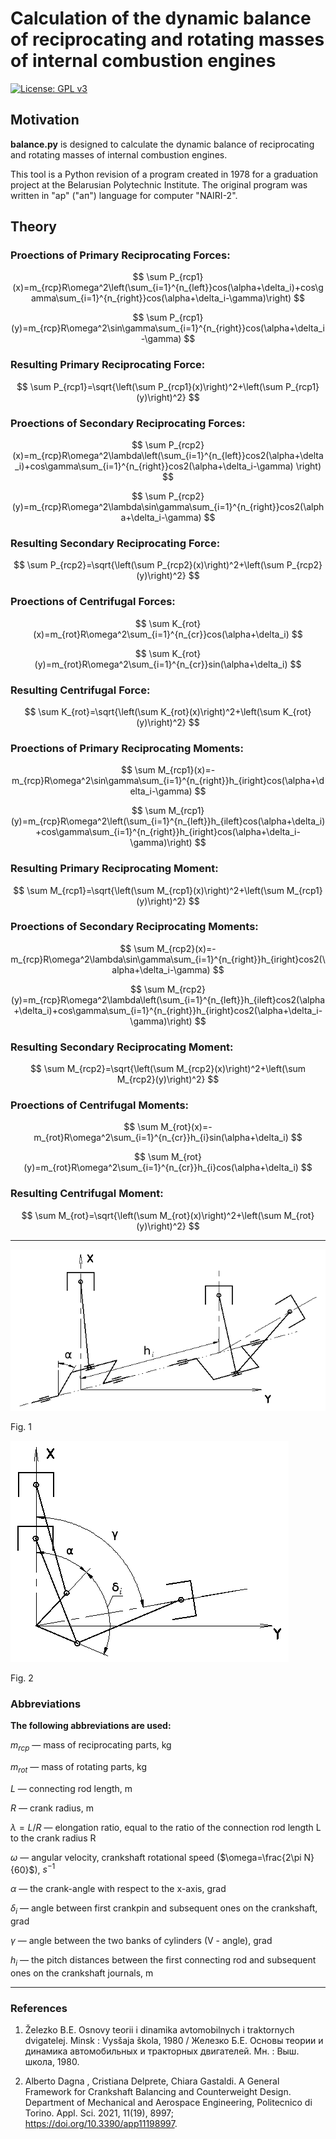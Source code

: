 # Calculation of the dynamic balance of reciprocating and rotating masses of internal combustion engines

[![License: GPL v3](https://img.shields.io/badge/License-GPLv3-blue.svg)](https://www.gnu.org/licenses/gpl-3.0)

## Motivation
**balance.py** is designed to calculate the dynamic balance of reciprocating and rotating masses of internal combustion engines.

This tool is a Python revision of a program created in 1978 for a graduation project at the Belarusian Polytechnic Institute.
The original program was written in "ap" ("ап") language for computer "NAIRI-2".

## Theory

### Proections of Primary Reciprocating Forces:
$$
\sum P_{rcp1}(x)=m_{rcp}R\omega^2\left(\sum_{i=1}^{n_{left}}cos(\alpha+\delta_i)+cos\gamma\sum_{i=1}^{n_{right}}cos(\alpha+\delta_i-\gamma)\right)
$$

$$
\sum P_{rcp1}(y)=m_{rcp}R\omega^2\sin\gamma\sum_{i=1}^{n_{right}}cos(\alpha+\delta_i-\gamma)
$$

### Resulting Primary Reciprocating Force:
$$
\sum P_{rcp1}=\sqrt{\left(\sum P_{rcp1}(x)\right)^2+\left(\sum P_{rcp1}(y)\right)^2}
$$

### Proections of Secondary Reciprocating Forces:
$$
\sum P_{rcp2}(x)=m_{rcp}R\omega^2\lambda\left(\sum_{i=1}^{n_{left}}cos2(\alpha+\delta_i)+cos\gamma\sum_{i=1}^{n_{right}}cos2(\alpha+\delta_i-\gamma) \right)
$$

$$
\sum P_{rcp2}(y)=m_{rcp}R\omega^2\lambda\sin\gamma\sum_{i=1}^{n_{right}}cos2(\alpha+\delta_i-\gamma)
$$

### Resulting Secondary Reciprocating Force:
$$
\sum P_{rcp2}=\sqrt{\left(\sum P_{rcp2}(x)\right)^2+\left(\sum P_{rcp2}(y)\right)^2}
$$

### Proections of Centrifugal Forces:
$$
\sum K_{rot}(x)=m_{rot}R\omega^2\sum_{i=1}^{n_{cr}}cos(\alpha+\delta_i)
$$

$$
\sum K_{rot}(y)=m_{rot}R\omega^2\sum_{i=1}^{n_{cr}}sin(\alpha+\delta_i)
$$

### Resulting Centrifugal Force:
$$
\sum K_{rot}=\sqrt{\left(\sum K_{rot}(x)\right)^2+\left(\sum K_{rot}(y)\right)^2}
$$

### Proections of Primary Reciprocating Moments:
$$
\sum M_{rcp1}(x)=-m_{rcp}R\omega^2\sin\gamma\sum_{i=1}^{n_{right}}h_{iright}cos(\alpha+\delta_i-\gamma)
$$

$$
\sum M_{rcp1}(y)=m_{rcp}R\omega^2\left(\sum_{i=1}^{n_{left}}h_{ileft}cos(\alpha+\delta_i)+cos\gamma\sum_{i=1}^{n_{right}}h_{iright}cos(\alpha+\delta_i-\gamma)\right)
$$

### Resulting Primary Reciprocating Moment:
$$
\sum M_{rcp1}=\sqrt{\left(\sum M_{rcp1}(x)\right)^2+\left(\sum M_{rcp1}(y)\right)^2}
$$

### Proections of Secondary Reciprocating Moments:
$$
\sum M_{rcp2}(x)=-m_{rcp}R\omega^2\lambda\sin\gamma\sum_{i=1}^{n_{right}}h_{iright}cos2(\alpha+\delta_i-\gamma)
$$

$$
\sum M_{rcp2}(y)=m_{rcp}R\omega^2\lambda\left(\sum_{i=1}^{n_{left}}h_{ileft}cos2(\alpha+\delta_i)+cos\gamma\sum_{i=1}^{n_{right}}h_{iright}cos2(\alpha+\delta_i-\gamma)\right)
$$

### Resulting Secondary Reciprocating Moment:
$$
\sum M_{rcp2}=\sqrt{\left(\sum M_{rcp2}(x)\right)^2+\left(\sum M_{rcp2}(y)\right)^2}
$$

### Proections of Centrifugal Moments:
$$
\sum M_{rot}(x)=-m_{rot}R\omega^2\sum_{i=1}^{n_{cr}}h_{i}sin(\alpha+\delta_i)
$$

$$
\sum M_{rot}(y)=m_{rot}R\omega^2\sum_{i=1}^{n_{cr}}h_{i}cos(\alpha+\delta_i)
$$

### Resulting Centrifugal Moment:
$$
\sum M_{rot}=\sqrt{\left(\sum M_{rot}(x)\right)^2+\left(\sum M_{rot}(y)\right)^2}
$$

---

![Fig. 1](/Images/01.png)

Fig. 1

![Fig. 2](/Images/02.png)

Fig. 2

<!---![alt text](https://github.com/[username]/[reponame]/blob/[branch]/image.jpg?raw=true)
-->

### Abbreviations

**The following abbreviations are used:**

$m_{rcp}$ — mass of reciprocating parts, kg

$m_{rot}$ — mass of rotating parts, kg

$L$ — connecting rod length, m

$R$ — crank radius, m

$\lambda=L/R$ — elongation ratio, equal to the ratio
of the connection rod length L to the crank radius R

$\omega$ — angular velocity, crankshaft rotational speed ($\omega=\frac{2\pi N}{60}$), $s^{-1}$

$\alpha$ — the crank-angle with respect to the x-axis, grad

$\delta_{i}$ — angle between first crankpin and subsequent ones on the crankshaft, grad

$\gamma$ — angle between the two banks of cylinders (V - angle), grad

$h_{i}$ — the pitch distances between the first connecting rod and subsequent ones on the crankshaft journals, m


---
### References

1. Železko B.E. Osnovy teorii i dinamika avtomobilnych i traktornych dvigatelej. Minsk : Vysšaja škola, 1980 / Железко Б.Е. Основы теории и динамика автомобильных и тракторных двигателей. Мн. : Выш. школа, 1980.

2. Alberto Dagna , Cristiana Delprete, Chiara Gastaldi. A General Framework for Crankshaft Balancing and
Counterweight Design. Department of Mechanical and Aerospace Engineering, Politecnico di Torino. Appl. Sci. 2021, 11(19), 8997; https://doi.org/10.3390/app11198997.
